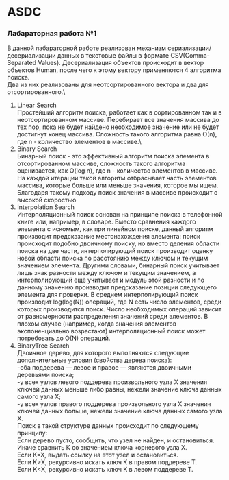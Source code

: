 # ASDC
### Лабараторная работа №1
В данной лабараторной работе реализован механизм сериализации/десериализации данных в текстовые файлы в формате CSV(Comma-Separated Values).
Десериализация объектов происходит в вектор объектов Human, после чего к этому вектору применяются 4 алгоритма поиска.   
Два из них реализованы для неотсортированного вектора и два для отсортированного.\
1. Linear Search\
  Простейший алгоритм поиска, работает как в сортированном так и в неотсортированном массиве. Перебирает все значения массива до тех пор, пока не будет найдено необходимое значение или не будет достигнут конец массива. Сложность такого алгоритма равна О(n), где n - количество элементов в массиве.\
2. Binary Search\
   Бинарный поиск - это эффективный алгоритм поиска элемента в отсортированном массиве, сложность такого алгоритма оценивается, как O(log n), где n - количество элементов в массиве. На каждой итерации такой алгоритм отбрасывает часть элементов массива, которые больше или меньше значения, которое мы ищем. Благодаря такому подходу поиск значения в массиве происходит с высокой скоростью
3. Interpolation Search\
   Интерполяционный поиск основан на принципе поиска в телефонной книге или, например, в словаре. Вместо сравнения каждого элемента с искомым, как при линейном поиске, данный алгоритм производит предсказание местонахождения элемента: поиск происходит подобно двоичному поиску, но вместо деления области поиска на две части, интерполирующий поиск производит оценку новой области поиска по расстоянию между ключом и текущим значением элемента. Другими словами, бинарный поиск учитывает лишь знак разности между ключом и текущим значением, а интерполирующий ещё учитывает и модуль этой разности и по данному значению производит предсказание позиции следующего элемента для проверки. В среднем интерполирующий поиск производит log(log(N)) операций, где N есть число элементов, среди которых производится поиск. Число необходимых операций зависит от равномерности распределения значений среди элементов. В плохом случае (например, когда значения элементов экспоненциально возрастают) интерполяционный поиск может потребовать до O(N) операций.
4. BinaryTree Search\
   Двоичное дерево, для которого выполняются следующие дополнительные условия (свойства дерева поиска):\
     -оба поддерева — левое и правое — являются двоичными деревьями поиска;\
     -у всех узлов левого поддерева произвольного узла X значения ключей данных меньше либо равны, нежели значение ключа данных самого узла X;\
     -у всех узлов правого поддерева произвольного узла X значения ключей данных больше, нежели значение ключа данных самого узла X. \
  Поиск в такой структуре данных происходит по следующему принципу:\
       Если дерево пусто, сообщить, что узел не найден, и остановиться.\
       Иначе сравнить K со значением ключа корневого узла X.\
       Если K=X, выдать ссылку на этот узел и остановиться.\
       Если K>X, рекурсивно искать ключ K в правом поддереве Т.\
       Если K<X, рекурсивно искать ключ K в левом поддереве Т.
  
